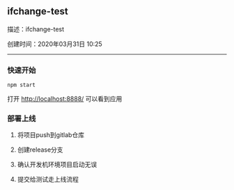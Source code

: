 ## ifchange-test

描述：ifchange-test

创建时间：2020年03月31日 10:25

-----------

### 快速开始

```
npm start
```

打开 [http://localhost:8888/](http://localhost:8888/) 可以看到应用

### 部署上线

1. 将项目push到gitlab仓库

2. 创建release分支

3. 确认开发机环境项目启动无误

4. 提交给测试走上线流程
